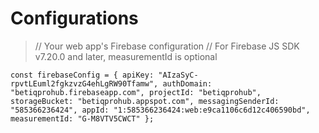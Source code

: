 # Configurations

> // Your web app's Firebase configuration
> // For Firebase JS SDK v7.20.0 and later, measurementId is optional

`const firebaseConfig = {
  apiKey: "AIzaSyC-rpvtLEuml2fgkzvzG4ehLgRW90Tfamw",
  authDomain: "betiqprohub.firebaseapp.com",
  projectId: "betiqprohub",
  storageBucket: "betiqprohub.appspot.com",
  messagingSenderId: "585366236424",
  appId: "1:585366236424:web:e9ca1106c6d12c406590bd",
  measurementId: "G-M8VTV5CWCT"
};`